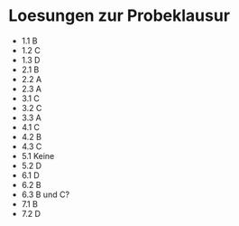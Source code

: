 
# Loesungen zur Probeklausur


- 1.1 B
- 1.2 C
- 1.3 D
- 2.1 B
- 2.2 A
- 2.3 A
- 3.1 C
- 3.2 C
- 3.3 A
- 4.1 C
- 4.2 B
- 4.3 C
- 5.1 Keine
- 5.2 D
- 6.1 D
- 6.2 B
- 6.3 B und C?
- 7.1 B
- 7.2 D
